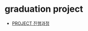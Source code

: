 # graduation project 

- [PROJECT 진행과정](https://www.notion.so/graduation-project-9fcaa4dd893f4cbf832d4494d0e6dc3d)





